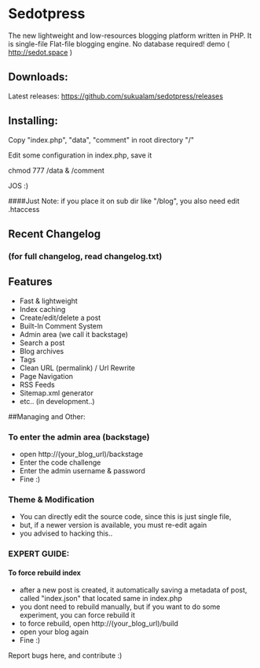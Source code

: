 # Sedotpress
The new lightweight and low-resources blogging platform written in PHP. It is single-file Flat-file blogging engine. No database required! demo ( http://sedot.space )

## Downloads:
Latest releases: https://github.com/sukualam/sedotpress/releases

## Installing:
Copy "index.php", "data", "comment" in root directory "/"

Edit some configuration in index.php, save it

chmod 777 /data & /comment

JOS :)

####Just Note: if you place it on sub dir like "/blog", you also need edit .htaccess


## Recent Changelog
### (for full changelog, read changelog.txt)

## Features
* Fast & lightweight
* Index caching
* Create/edit/delete a post
* Built-In Comment System
* Admin area (we call it backstage)
* Search a post
* Blog archives
* Tags
* Clean URL (permalink) / Url Rewrite
* Page Navigation
* RSS Feeds
* Sitemap.xml generator
* etc.. (in development..)

##Managing and Other:

### To enter the admin area (backstage)
* open http://(your_blog_url)/backstage
* Enter the code challenge
* Enter the admin username & password
* Fine :)

### Theme & Modification
* You can directly edit the source code, since this is just single file,
* but, if a newer version is available, you must re-edit again
* you advised to hacking this..


### EXPERT GUIDE:
#### To force rebuild index
* after a new post is created, it automatically saving a metadata of post, called "index.json" that located same in index.php
* you dont need to rebuild manually, but if you want to do some experiment, you can force rebuild it
* to force rebuild, open http://(your_blog_url)/build
* open your blog again
* Fine :)

Report bugs here, and contribute :)
